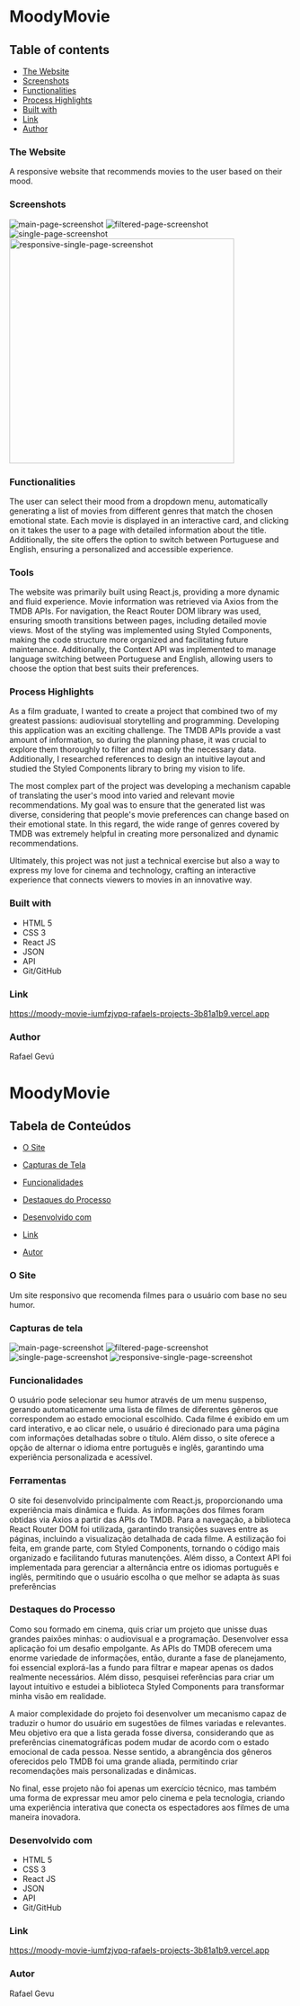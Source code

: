 # MoodyMovie
## Table of contents
  - [The Website](#The-Website)
  - [Screenshots](#screenshots)
  - [Functionalities](#Functionalities)
  - [Process Highlights](#Process-Highlights)
  - [Built with](#built-with)
  - [Link](#Link)
  - [Author](#author)
  
### The Website
A responsive website that recommends movies to the user based on their mood.

### Screenshots
<img  src="./src/images/main-page-screenshot.png" alt="main-page-screenshot">
<img src="./src/images/filtered-page-screenshot.png" alt="filtered-page-screenshot">
<img src="./src/images/single-page-screenshot.png" alt="single-page-screenshot" >
<img src="./src/images/responsive-single-page-screenshot.png" alt="responsive-single-page-screenshot" width="400">

### Functionalities
 The user can select their mood from a dropdown menu, automatically generating a list of movies from different genres that match the chosen emotional state. Each movie is displayed in an interactive card, and clicking on it takes the user to a page with detailed information about the title. Additionally, the site offers the option to switch between Portuguese and English, ensuring a personalized and accessible experience.

### Tools
The website was primarily built using React.js, providing a more dynamic and fluid experience. Movie information was retrieved via Axios from the TMDB APIs. For navigation, the React Router DOM library was used, ensuring smooth transitions between pages, including detailed movie views. Most of the styling was implemented using Styled Components, making the code structure more organized and facilitating future maintenance. Additionally, the Context API was implemented to manage language switching between Portuguese and English, allowing users to choose the option that best suits their preferences.

### Process Highlights
As a film graduate, I wanted to create a project that combined two of my greatest passions: audiovisual storytelling and programming. Developing this application was an exciting challenge. The TMDB APIs provide a vast amount of information, so during the planning phase, it was crucial to explore them thoroughly to filter and map only the necessary data. Additionally, I researched references to design an intuitive layout and studied the Styled Components library to bring my vision to life.

The most complex part of the project was developing a mechanism capable of translating the user's mood into varied and relevant movie recommendations. My goal was to ensure that the generated list was diverse, considering that people's movie preferences can change based on their emotional state. In this regard, the wide range of genres covered by TMDB was extremely helpful in creating more personalized and dynamic recommendations.

Ultimately, this project was not just a technical exercise but also a way to express my love for cinema and technology, crafting an interactive experience that connects viewers to movies in an innovative way.

### Built with
- HTML 5
- CSS 3
- React JS
- JSON
- API
- Git/GitHub

### Link
https://moody-movie-iumfzjvpq-rafaels-projects-3b81a1b9.vercel.app

### Author
Rafael Gevú

# MoodyMovie


## Tabela de Conteúdos
 - [O Site](#O-site)
 - [Capturas de Tela](#Capturas-de-tela)
 - [Funcionalidades](#functionalidades)
 - [Destaques do Processo](#Destaques-do-processo)

 - [Desenvolvido com](#Desenvolvido-com)
 - [Link](#Link)
 - [Autor](#Link)

### O Site
Um site responsivo que recomenda filmes para o usuário com base no seu humor.

### Capturas de tela
<img src="./src/images/main-page-screenshot.png" alt="main-page-screenshot">
<img src="./src/images/filtered-page-screenshot.png" alt="filtered-page-screenshot">
<img src="./src/images/single-page-screenshot.png" alt="single-page-screenshot">
<img src="./src/images/responsive-single-page-screenshot.png" alt="responsive-single-page-screenshot">

### Funcionalidades
O usuário pode selecionar seu humor através de um menu suspenso, gerando automaticamente uma lista de filmes de diferentes gêneros que correspondem ao estado emocional escolhido. Cada filme é exibido em um card interativo, e ao clicar nele, o usuário é direcionado para uma página com informações detalhadas sobre o título. Além disso, o site oferece a opção de alternar o idioma entre português e inglês, garantindo uma experiência personalizada e acessível.

### Ferramentas
O site foi desenvolvido principalmente com React.js, proporcionando uma experiência mais dinâmica e fluida. As informações dos filmes foram obtidas via Axios a partir das APIs do TMDB. Para a navegação, a biblioteca React Router DOM foi utilizada, garantindo transições suaves entre as páginas, incluindo a visualização detalhada de cada filme. A estilização foi feita, em grande parte, com Styled Components, tornando o código mais organizado e facilitando futuras manutenções. Além disso, a Context API foi implementada para gerenciar a alternância entre os idiomas português e inglês, permitindo que o usuário escolha o que melhor se adapta às suas preferências

### Destaques do Processo

Como sou formado em cinema, quis criar um projeto que unisse duas grandes paixões minhas: o audiovisual e a programação. Desenvolver essa aplicação foi um desafio empolgante. As APIs do TMDB oferecem uma enorme variedade de informações, então, durante a fase de planejamento, foi essencial explorá-las a fundo para filtrar e mapear apenas os dados realmente necessários. Além disso, pesquisei referências para criar um layout intuitivo e estudei a biblioteca Styled Components para transformar minha visão em realidade.

A maior complexidade do projeto foi desenvolver um mecanismo capaz de traduzir o humor do usuário em sugestões de filmes variadas e relevantes. Meu objetivo era que a lista gerada fosse diversa, considerando que as preferências cinematográficas podem mudar de acordo com o estado emocional de cada pessoa. Nesse sentido, a abrangência dos gêneros oferecidos pelo TMDB foi uma grande aliada, permitindo criar recomendações mais personalizadas e dinâmicas.

No final, esse projeto não foi apenas um exercício técnico, mas também uma forma de expressar meu amor pelo cinema e pela tecnologia, criando uma experiência interativa que conecta os espectadores aos filmes de uma maneira inovadora.

### Desenvolvido com

- HTML 5
- CSS 3
- React JS
- JSON
- API
- Git/GitHub

### Link
https://moody-movie-iumfzjvpq-rafaels-projects-3b81a1b9.vercel.app

### Autor
Rafael Gevu